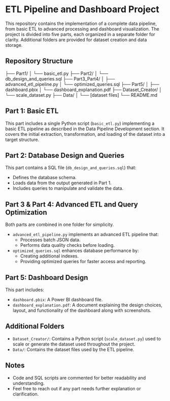 # ETL Pipeline and Dashboard Project

This repository contains the implementation of a complete data pipeline, from basic ETL to advanced processing and dashboard visualization. The project is divided into five parts, each organized in a separate folder for clarity. Additional folders are provided for dataset creation and data storage.

## Repository Structure

├── Part1/
│ └── basic_etl.py
├── Part2/
│ └── db_design_and_queries.sql
├── Part3_Part4/
│ ├── advanced_etl_pipeline.py
│ └── optimized_queries.sql
├── Part5/
│ ├── dashboard.pbix
│ └── dashboard_explanation.pdf
├── Dataset_Creator/
│ └── scale_dataset.py
├── Data/
│ └── [dataset files]
└── README.md


## Part 1: Basic ETL

This part includes a single Python script (`basic_etl.py`) implementing a basic ETL pipeline as described in the Data Pipeline Development section. It covers the initial extraction, transformation, and loading of the dataset into a target structure.

## Part 2: Database Design and Queries

This part contains a SQL file (`db_design_and_queries.sql`) that:

- Defines the database schema.
- Loads data from the output generated in Part 1.
- Includes queries to manipulate and validate the data.

## Part 3 & Part 4: Advanced ETL and Query Optimization

Both parts are combined in one folder for simplicity.

- `advanced_etl_pipeline.py` implements an advanced ETL pipeline that:
  - Processes batch JSON data.
  - Performs data quality checks before loading.
- `optimized_queries.sql` enhances database performance by:
  - Creating additional indexes.
  - Providing optimized queries for faster access and reporting.

## Part 5: Dashboard Design

This part includes:

- `dashboard.pbix`: A Power BI dashboard file.
- `dashboard_explanation.pdf`: A document explaining the design choices, layout, and functionality of the dashboard along with screenshots.

## Additional Folders

- `Dataset_Creator/`: Contains a Python script (`scale_dataset.py`) used to scale or generate the dataset used throughout the project.
- `Data/`: Contains the dataset files used by the ETL pipeline.

## Notes

- Code and SQL scripts are commented for better readability and understanding.
- Feel free to reach out if any part needs further explanation or clarification.
